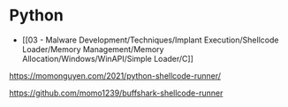 # Python

- [[03 - Malware Development/Techniques/Implant Execution/Shellcode Loader/Memory Management/Memory Allocation/Windows/WinAPI/Simple Loader/C]]

https://momonguyen.com/2021/python-shellcode-runner/

https://github.com/momo1239/buffshark-shellcode-runner